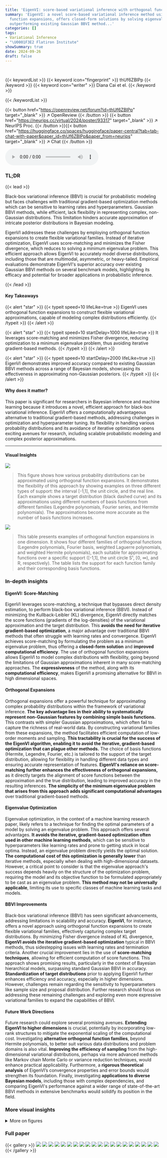```yaml
---
title: 'EigenVI: score-based variational inference with orthogonal function expansions'
summary: 'EigenVI: a novel score-based variational inference method using orthogonal
  function expansions, offers closed-form solutions by solving eigenvalue problems,
  outperforming existing Gaussian BBVI method...'
categories: []
tags:
- Variational Inference
- "\U0001F3E2 Flatiron Institute"
showSummary: true
date: 2024-09-26
draft: false
---
```


<br>

{{< keywordList >}}
{{< keyword icon="fingerprint" >}} thUf6ZBlPp {{< /keyword >}}
{{< keyword icon="writer" >}} Diana Cai et el. {{< /keyword >}}
 
{{< /keywordList >}}

{{< button href="https://openreview.net/forum?id=thUf6ZBlPp" target="_blank" >}}
↗ OpenReview
{{< /button >}}
{{< button href="https://neurips.cc/virtual/2024/poster/93317" target="_blank" >}}
↗ NeurIPS Proc.
{{< /button >}}{{< button href="https://huggingface.co/spaces/huggingface/paper-central?tab=tab-chat-with-paper&paper_id=thUf6ZBlPp&paper_from=neurips" target="_blank" >}}
↗ Chat
{{< /button >}}



<audio controls>
    <source src="https://ai-paper-reviewer.com/thUf6ZBlPp/podcast.wav" type="audio/wav">
    Your browser does not support the audio element.
</audio>


### TL;DR


{{< lead >}}

Black-box variational inference (BBVI) is crucial for probabilistic modeling but faces challenges with traditional gradient-based optimization methods which can be sensitive to learning rates and hyperparameters.  Gaussian BBVI methods, while efficient, lack flexibility in representing complex, non-Gaussian distributions.  This limitation hinders accurate approximation of intricate posterior distributions in Bayesian modeling.

EigenVI addresses these challenges by employing orthogonal function expansions to create flexible variational families.  Instead of iterative optimization, EigenVI uses score-matching and minimizes the Fisher divergence, which reduces to solving a minimum eigenvalue problem. This efficient approach allows EigenVI to accurately model diverse distributions, including those that are multimodal, asymmetric, or heavy-tailed.  Empirical evaluations demonstrate EigenVI's superior accuracy over existing Gaussian BBVI methods on several benchmark models, highlighting its efficacy and potential for broader applications in probabilistic inference.

{{< /lead >}}


#### Key Takeaways

{{< alert "star" >}}
{{< typeit speed=10 lifeLike=true >}} EigenVI uses orthogonal function expansions to construct flexible variational approximations, capable of modeling complex distributions efficiently. {{< /typeit >}}
{{< /alert >}}

{{< alert "star" >}}
{{< typeit speed=10 startDelay=1000 lifeLike=true >}} It leverages score-matching and minimizes Fisher divergence, reducing optimization to a minimum eigenvalue problem, thus avoiding iterative gradient-based methods. {{< /typeit >}}
{{< /alert >}}

{{< alert "star" >}}
{{< typeit speed=10 startDelay=2000 lifeLike=true >}} EigenVI demonstrates improved accuracy compared to existing Gaussian BBVI methods across a range of Bayesian models, showcasing its effectiveness in approximating non-Gaussian posteriors. {{< /typeit >}}
{{< /alert >}}

#### Why does it matter?
This paper is significant for researchers in Bayesian inference and machine learning because it introduces a novel, efficient approach for black-box variational inference. EigenVI offers a computationally advantageous alternative to traditional gradient-based methods, addressing challenges in optimization and hyperparameter tuning. Its flexibility in handling various probability distributions and its avoidance of iterative optimization opens exciting avenues for research, including scalable probabilistic modeling and complex posterior approximations.

------
#### Visual Insights



![](https://ai-paper-reviewer.com/thUf6ZBlPp/figures_3_1.jpg)

> This figure shows how various probability distributions can be approximated using orthogonal function expansions.  It demonstrates the flexibility of this approach by showing examples on three different types of support: the interval [-1,1], the unit circle, and the real line. Each example shows a target distribution (black dashed curve) and its approximations using different numbers of basis functions from different families (Legendre polynomials, Fourier series, and Hermite polynomials). The approximations become more accurate as the number of basis functions increases.





![](https://ai-paper-reviewer.com/thUf6ZBlPp/tables_2_1.jpg)

> This table presents examples of orthogonal function expansions in one dimension.  It shows four different families of orthogonal functions (Legendre polynomials, Fourier basis, weighted Laguerre polynomials, and weighted Hermite polynomials), each suitable for approximating functions over a specific support ([-1,1], the unit circle S¹, [0, ∞), and R, respectively). The table lists the support for each function family and their corresponding basis functions.





### In-depth insights


#### EigenVI: Score-Matching
EigenVI leverages score-matching, a technique that bypasses direct density estimation, to perform black-box variational inference (BBVI).  Instead of minimizing the Kullback-Leibler (KL) divergence, EigenVI directly matches the score functions (gradients of the log-densities) of the variational approximation and the target distribution. This **avoids the need for iterative gradient-based optimization**, a major advantage over traditional BBVI methods that often struggle with learning rates and convergence.  EigenVI achieves score-matching by formulating the problem as a minimum eigenvalue problem, thus offering a **closed-form solution** and **improved computational efficiency**.  The use of orthogonal function expansions allows EigenVI to model complex distributions with flexibility, going beyond the limitations of Gaussian approximations inherent in many score-matching approaches. The **expressiveness** of the method, along with its **computational efficiency**, makes EigenVI a promising alternative for BBVI in high dimensional spaces.

#### Orthogonal Expansions
Orthogonal expansions offer a powerful technique for approximating complex probability distributions within the framework of variational inference.  **The key advantage lies in their ability to systematically represent non-Gaussian features by combining simple basis functions.**  This contrasts with simpler Gaussian approximations, which often fail to capture the richness of real-world data. By constructing variational families from these expansions, the method facilitates efficient computation of low-order moments and sampling.  **This tractability is crucial for the success of the EigenVI algorithm, enabling it to avoid the iterative, gradient-based optimization that can plague other methods.**  The choice of basis functions (Hermite, Legendre, Fourier, etc.) is tailored to the support of the target distribution, allowing for flexibility in handling different data types and ensuring accurate representation of features.  **EigenVI's reliance on score-matching further enhances the effectiveness of orthogonal expansions,** as it directly targets the alignment of score functions between the approximation and the true distribution, leading to improved accuracy in the resulting inferences.  **The simplicity of the minimum eigenvalue problem that arises from this approach adds significant computational advantages** over traditional gradient-based methods.

#### Eigenvalue Optimization
Eigenvalue optimization, in the context of a machine learning research paper, likely refers to a technique for finding the optimal parameters of a model by solving an eigenvalue problem. This approach offers several advantages.  **It avoids the iterative, gradient-based optimization often used in other machine learning methods**, which can be sensitive to hyperparameters like learning rates and prone to getting stuck in local optima.  Instead, an eigenvalue problem directly yields the optimal solution.  **The computational cost of this optimization is generally lower** than iterative methods, especially when dealing with high-dimensional datasets. However, a critical point to consider is that the eigenvalue approach's success depends heavily on the structure of the optimization problem, requiring the model and its objective function to be formulated appropriately to be cast as an eigenvalue problem.  **This method may not be universally applicable**, limiting its use to specific classes of machine learning tasks and models.

#### BBVI Improvements
Black-box variational inference (BBVI) has seen significant advancements, addressing limitations in scalability and accuracy.  **EigenVI**, for instance, offers a novel approach using orthogonal function expansions to create flexible variational families, effectively capturing complex target distributions.  By minimizing Fisher divergence instead of KL divergence, **EigenVI avoids the iterative gradient-based optimization** typical in BBVI methods, thus sidestepping issues with learning rates and termination criteria.  Another crucial improvement lies in the use of **score-matching techniques**, allowing for efficient computation of score functions. This approach shows promising results, particularly in the context of Bayesian hierarchical models, surpassing standard Gaussian BBVI in accuracy.  **Standardization of target distributions** prior to applying EigenVI further enhances efficiency and accuracy, especially in higher dimensions.  However, challenges remain regarding the sensitivity to hyperparameters like sample size and proposal distribution.  Further research should focus on addressing these remaining challenges and exploring even more expressive variational families to expand the capabilities of BBVI.

#### Future Work Directions
Future research could explore several promising avenues. **Extending EigenVI to higher dimensions** is crucial, potentially by incorporating low-rank structures to mitigate the exponential scaling of the computational cost.  Investigating **alternative orthogonal function families**, beyond Hermite polynomials, to better suit various data distributions and problem domains is also vital.  **Improving the efficiency of sampling** from the high-dimensional variational distributions, perhaps via more advanced methods like Markov chain Monte Carlo or variance reduction techniques, would enhance practical applicability.  Furthermore, a **rigorous theoretical analysis** of EigenVI’s convergence properties and error bounds would strengthen its foundation. Finally, investigating **applications to diverse Bayesian models**, including those with complex dependencies, and comparing EigenVI's performance against a wider range of state-of-the-art BBVI methods in extensive benchmarks would solidify its position in the field.


### More visual insights

<details>
<summary>More on figures
</summary>


![](https://ai-paper-reviewer.com/thUf6ZBlPp/figures_6_1.jpg)

> This figure demonstrates how orthogonal function expansions of various orders and from different families (Legendre polynomials, Fourier series, and Hermite polynomials) can approximate various target probability distributions.  Each row presents a different target distribution and shows how the approximation improves as more terms are included in the expansion.  The black dashed curves show the target distributions, while the colored curves illustrate approximations of increasing order (i.e., number of basis functions). This visualizes the expressiveness of the proposed method for approximating various types of distributions.


![](https://ai-paper-reviewer.com/thUf6ZBlPp/figures_7_1.jpg)

> This figure compares the performance of EigenVI against a standard score-based VI method using Gaussian variational family for approximating three different 2D distributions: a 3-component Gaussian mixture, a funnel distribution, and a cross distribution. Each row represents a different target distribution. The first column shows the target distribution. The second column shows the approximation using score-based VI with a Gaussian variational family. The remaining columns (3-5) show the approximations obtained by EigenVI with increasing number of basis functions (K = K1K2). KL(p; q) values are provided for each approximation, quantifying the difference between the approximation and the target distribution.  EigenVI demonstrates improved accuracy with a higher number of basis functions.


![](https://ai-paper-reviewer.com/thUf6ZBlPp/figures_8_1.jpg)

> This figure presents a study on the performance of EigenVI on synthetic data generated using the sinh-arcsinh distribution, which allows for control over skewness and tail heaviness.  Panel (a) visually displays three 2D target distributions and their corresponding EigenVI approximations. Panels (b) and (c) show the KL divergence (a measure of the difference between the true and approximated distributions) for different numbers of basis functions (K) used in EigenVI, comparing its performance to ADVI and BaM (both Gaussian-based methods), for dimensions 2 and 5 respectively.  The results demonstrate EigenVI's ability to accurately model distributions with varying degrees of non-Gaussianity.


![](https://ai-paper-reviewer.com/thUf6ZBlPp/figures_8_2.jpg)

> This figure compares the performance of EigenVI and a Gaussian variational family for approximating various 2D probability distributions.  The three rows show different target distributions: a three-component Gaussian mixture, a funnel shape, and a cross shape. The first column displays the target distributions, while the following columns present their approximations using a Gaussian variational family (score-based VI) and EigenVI with increasing numbers of basis functions (K = K1*K2). The KL divergence (KL(p;q)) is provided for each approximation to measure the closeness to the target distribution.


![](https://ai-paper-reviewer.com/thUf6ZBlPp/figures_9_1.jpg)

> This figure compares the performance of EigenVI and a Gaussian variational family for approximating three different 2D target distributions: a 3-component Gaussian mixture, a funnel distribution, and a cross distribution.  Each row represents one target distribution with its approximation by Gaussian score-based VI and EigenVI using increasing numbers of basis functions (K). KL divergence (KL(p; q)) is shown for each approximation, illustrating EigenVI's ability to achieve lower KL values with more basis functions, indicating better approximation accuracy.


![](https://ai-paper-reviewer.com/thUf6ZBlPp/figures_9_2.jpg)

> This figure demonstrates the performance of EigenVI on three 2D synthetic target distributions: a 3-component Gaussian mixture, a funnel distribution, and a cross distribution.  Each row shows a different target distribution, with the first column displaying the true distribution. Subsequent columns illustrate the results of different variational inference methods, using both a Gaussian variational family and the EigenVI family with increasing numbers of basis functions (K). The KL divergence is reported for each approximation to quantify the closeness between the approximation and the true distribution.  The results show that EigenVI, with sufficient basis functions, produces more accurate approximations compared to the Gaussian variational family.


![](https://ai-paper-reviewer.com/thUf6ZBlPp/figures_19_1.jpg)

> This figure compares the performance of EigenVI and a Gaussian variational family on three different 2D target distributions: a Gaussian mixture, a funnel, and a cross.  Each row shows the target distribution and then four different approximations: one from a Gaussian variational approximation using score-based VI and then three using EigenVI with an increasing number of basis functions (K). KL divergence is used to measure the closeness of approximation, with lower values indicating better performance. The results show that EigenVI yields better approximation compared to the Gaussian approach.


![](https://ai-paper-reviewer.com/thUf6ZBlPp/figures_21_1.jpg)

> This figure visualizes the results of applying EigenVI to 5D sinh-arcsinh normal distributions with varying levels of skew and tail weight.  The top row shows the true target distributions, demonstrating different degrees of non-Gaussianity. The bottom row displays the corresponding approximations generated by EigenVI, along with the Kullback-Leibler (KL) divergence values quantifying the difference between the true and approximated distributions. The figure illustrates EigenVI's ability to model complex, non-Gaussian distributions in higher dimensions.


![](https://ai-paper-reviewer.com/thUf6ZBlPp/figures_22_1.jpg)

> This figure compares the performance of EigenVI and score-based VI with a Gaussian variational family on three different 2D target distributions: a 3-component Gaussian mixture, a funnel distribution, and a cross distribution.  For each target distribution and method, the figure shows the target distribution and several approximations from EigenVI at increasing values of K (K1 and K2 being the number of basis functions used in each dimension, such that K = K1K2). The Kullback-Leibler divergence (KL(p;q)) between the true distribution and the approximation is also given for each.  The results show that EigenVI produces better approximations, particularly with increasing K.


![](https://ai-paper-reviewer.com/thUf6ZBlPp/figures_23_1.jpg)

> This figure compares the performance of EigenVI and score-based VI with a Gaussian variational family on three different 2D target distributions: a 3-component Gaussian mixture, a funnel distribution, and a cross distribution.  It demonstrates how increasing the number of basis functions (K) in EigenVI leads to progressively better approximations of the target distribution, as measured by the Kullback-Leibler (KL) divergence.  The Gaussian variational family serves as a baseline, showing the advantage of EigenVI's flexibility in handling complex, non-Gaussian distributions.


</details>






### Full paper

{{< gallery >}}
<img src="https://ai-paper-reviewer.com/thUf6ZBlPp/1.png" class="grid-w50 md:grid-w33 xl:grid-w25" />
<img src="https://ai-paper-reviewer.com/thUf6ZBlPp/2.png" class="grid-w50 md:grid-w33 xl:grid-w25" />
<img src="https://ai-paper-reviewer.com/thUf6ZBlPp/3.png" class="grid-w50 md:grid-w33 xl:grid-w25" />
<img src="https://ai-paper-reviewer.com/thUf6ZBlPp/4.png" class="grid-w50 md:grid-w33 xl:grid-w25" />
<img src="https://ai-paper-reviewer.com/thUf6ZBlPp/5.png" class="grid-w50 md:grid-w33 xl:grid-w25" />
<img src="https://ai-paper-reviewer.com/thUf6ZBlPp/6.png" class="grid-w50 md:grid-w33 xl:grid-w25" />
<img src="https://ai-paper-reviewer.com/thUf6ZBlPp/7.png" class="grid-w50 md:grid-w33 xl:grid-w25" />
<img src="https://ai-paper-reviewer.com/thUf6ZBlPp/8.png" class="grid-w50 md:grid-w33 xl:grid-w25" />
<img src="https://ai-paper-reviewer.com/thUf6ZBlPp/9.png" class="grid-w50 md:grid-w33 xl:grid-w25" />
<img src="https://ai-paper-reviewer.com/thUf6ZBlPp/10.png" class="grid-w50 md:grid-w33 xl:grid-w25" />
<img src="https://ai-paper-reviewer.com/thUf6ZBlPp/11.png" class="grid-w50 md:grid-w33 xl:grid-w25" />
<img src="https://ai-paper-reviewer.com/thUf6ZBlPp/12.png" class="grid-w50 md:grid-w33 xl:grid-w25" />
<img src="https://ai-paper-reviewer.com/thUf6ZBlPp/13.png" class="grid-w50 md:grid-w33 xl:grid-w25" />
<img src="https://ai-paper-reviewer.com/thUf6ZBlPp/14.png" class="grid-w50 md:grid-w33 xl:grid-w25" />
<img src="https://ai-paper-reviewer.com/thUf6ZBlPp/15.png" class="grid-w50 md:grid-w33 xl:grid-w25" />
<img src="https://ai-paper-reviewer.com/thUf6ZBlPp/16.png" class="grid-w50 md:grid-w33 xl:grid-w25" />
<img src="https://ai-paper-reviewer.com/thUf6ZBlPp/17.png" class="grid-w50 md:grid-w33 xl:grid-w25" />
<img src="https://ai-paper-reviewer.com/thUf6ZBlPp/18.png" class="grid-w50 md:grid-w33 xl:grid-w25" />
<img src="https://ai-paper-reviewer.com/thUf6ZBlPp/19.png" class="grid-w50 md:grid-w33 xl:grid-w25" />
<img src="https://ai-paper-reviewer.com/thUf6ZBlPp/20.png" class="grid-w50 md:grid-w33 xl:grid-w25" />
{{< /gallery >}}